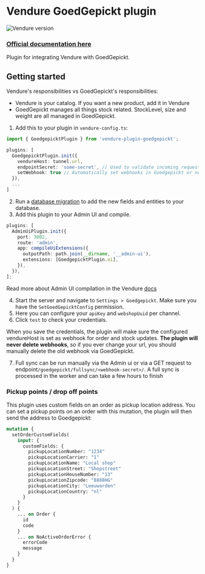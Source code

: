 # Vendure GoedGepickt plugin

![Vendure version](https://img.shields.io/badge/dynamic/json.svg?url=https%3A%2F%2Fraw.githubusercontent.com%2FPinelab-studio%2Fpinelab-vendure-plugins%2Fmain%2Fpackage.json&query=$.devDependencies[%27@vendure/core%27]&colorB=blue&label=Built%20on%20Vendure)

### [Official documentation here](https://pinelab-plugins.com/plugin/vendure-plugin-goedgepickt)

Plugin for integrating Vendure with GoedGepickt.

## Getting started

Vendure's responsibilities vs GoedGepickt's responsibilities:

- Vendure is your catalog. If you want a new product, add it in Vendure
- GoedGepickt manages all things stock related. StockLevel, size and weight are all managed in GoedGepickt.

1. Add this to your plugin in `vendure-config.ts`:

```ts
import { GoedgepicktPlugin } from 'vendure-plugin-goedgepickt';

plugins: [
  GoedgepicktPlugin.init({
    vendureHost: tunnel.url,
    endpointSecret: 'some-secret', // Used to validate incoming requests to /fullsync
    setWebhook: true // Automatically set webhooks in Goedgepickt or not
  }),
  ...
]
```

2. Run a [database migration](https://www.vendure.io/docs/developer-guide/migrations/) to add the new fields and
   entities to your database.
3. Add this plugin to your Admin UI and compile.

```ts
plugins: [
  AdminUiPlugin.init({
    port: 3002,
    route: 'admin',
    app: compileUiExtensions({
      outputPath: path.join(__dirname, '__admin-ui'),
      extensions: [GoedgepicktPlugin.ui],
    }),
  }),
];
```

Read more about Admin UI compilation in the Vendure
[docs](https://www.vendure.io/docs/plugins/extending-the-admin-ui/#compiling-as-a-deployment-step)

4. Start the server and navigate to `Settings > Goedgepickt`. Make sure you have the `SetGoedGepicktConfig` permission.
5. Here you can configure your `apiKey` and `webshopUuid` per channel.
6. Click `test` to check your credentials.

When you save the credentials, the plugin will make sure the configured vendureHost is set as webhook for order and
stock updates. **The plugin will never delete webhooks**, so if you ever change your url, you should manually delete the
old webhook via GoedGepickt.

7. Full sync can be run manually via the Admin ui or via a GET request to
   endpoint`/goedgepickt/fullsync/<webhook-secret>/`. A full sync is processed in the worker and can take a few hours to
   finish

### Pickup points / drop off points

This plugin uses custom fields on an order as pickup location address. You can set a pickup points on an order with this
mutation, the plugin will then send the address to Goedgepickt:

```graphql
mutation {
  setOrderCustomFields(
    input: {
      customFields: {
        pickupLocationNumber: "1234"
        pickupLocationCarrier: "1"
        pickupLocationName: "Local shop"
        pickupLocationStreet: "Shopstreet"
        pickupLocationHouseNumber: "13"
        pickupLocationZipcode: "8888HG"
        pickupLocationCity: "Leeuwarden"
        pickupLocationCountry: "nl"
      }
    }
  ) {
    ... on Order {
      id
      code
    }
    ... on NoActiveOrderError {
      errorCode
      message
    }
  }
}
```
